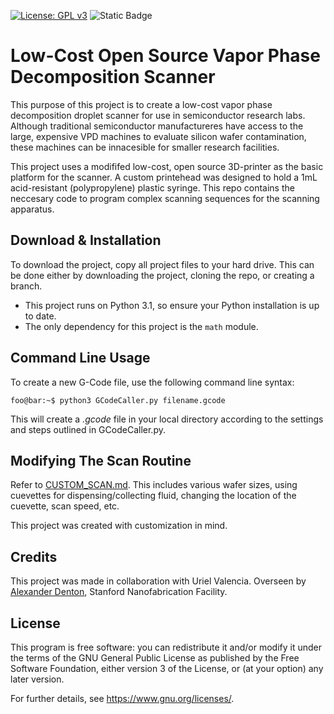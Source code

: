 [![License: GPL v3](https://img.shields.io/badge/License-GPLv3-blue.svg)](https://www.gnu.org/licenses/gpl-3.0)
![Static Badge](https://img.shields.io/badge/PRs-Welcome-green)

# Low-Cost Open Source Vapor Phase Decomposition Scanner

This purpose of this project is to create a low-cost vapor phase decomposition droplet scanner for use in semiconductor research labs. Although traditional semiconductor manufactureres have access to the large, expensive VPD machines to evaluate silicon wafer contamination, these machines can be innacesible for smaller research facilities.

This project uses a modififed low-cost, open source 3D-printer as the basic platform for the scanner. A custom printehead was designed to hold a 1mL acid-resistant (polypropylene) plastic syringe. This repo contains the neccesary code to program complex scanning sequences for the scanning apparatus.

## Download & Installation

To download the project, copy all project files to your hard drive. This can be done either by downloading the project, cloning the repo, or creating a branch.

- This project runs on Python 3.1, so ensure your Python installation is up to date.
- The only dependency for this project is the `math` module.

## Command Line Usage
To create a new G-Code file, use the following command line syntax:
```console
foo@bar:~$ python3 GCodeCaller.py filename.gcode
```
This will create a *.gcode* file in your local directory according to the settings and steps outlined in GCodeCaller.py.

## Modifying The Scan Routine
Refer to [CUSTOM_SCAN.md](CUSTOM_SCAN.md). This includes various wafer sizes, using cuevettes for dispensing/collecting fluid, changing the location of the cuevette, scan speed, etc.

This project was created with customization in mind.

## Credits
This project was made in collaboration with Uriel Valencia. Overseen by [Alexander Denton](https://profiles.stanford.edu/alexander-denton), Stanford Nanofabrication Facility.

## License

This program is free software: you can redistribute it and/or modify it under the terms of the GNU General Public License as published by the Free Software Foundation, either version 3 of the License, or (at your option) any later version.

For further details, see <https://www.gnu.org/licenses/>.